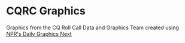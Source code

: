 # CQRC Graphics

Graphics from the CQ Roll Call Data and Graphics Team created using [NPR's Daily Graphics Next](https://github.com/nprapps/dailygraphics-next)
